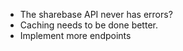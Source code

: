- The sharebase API never has errors?
- Caching needs to be done better.
- Implement more endpoints

